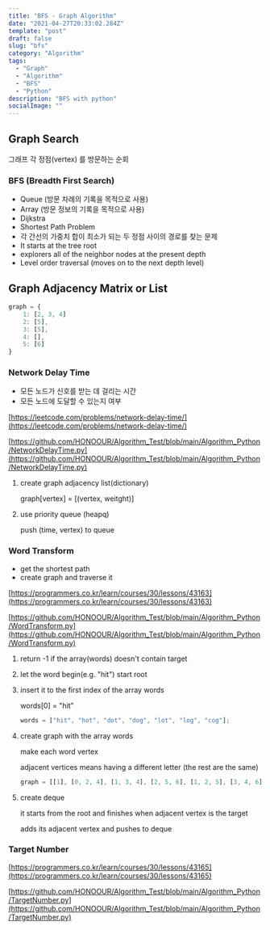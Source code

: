 ```yaml
---
title: "BFS - Graph Algorithm"
date: "2021-04-27T20:33:02.284Z"
template: "post"
draft: false
slug: "bfs"
category: "Algorithm"
tags:
  - "Graph"
  - "Algorithm"
  - "BFS"
  - "Python"
description: "BFS with python"
socialImage: ""
---
```


## Graph Search

그래프 각 정점(vertex) 를 방문하는 순회

### BFS (Breadth First Search)

- Queue (방문 차례의 기록을 목적으로 사용)
- Array (방문 정보의 기록을 목적으로 사용)
- Dijkstra
- Shortest Path Problem
- 각 간선의 가중치 합이 최소가 되는 두 정점 사이의 경로를 찾는 문제
- It starts at the tree root
- explorers all of the neighbor nodes at the present depth
- Level order traversal (moves on to the next depth level)

## Graph Adjacency Matrix or List

```jsx
graph = {
	1: [2, 3, 4]
	2: [5],
	3: [5],
	4: [],
	5: [6]
}
```

### Network Delay Time

- 모든 노드가 신호를 받는 데 걸리는 시간
- 모든 노드에 도달할 수 있는지 여부

[https://leetcode.com/problems/network-delay-time/](https://leetcode.com/problems/network-delay-time/)

[https://github.com/HONOOUR/Algorithm_Test/blob/main/Algorithm_Python/NetworkDelayTime.py](https://github.com/HONOOUR/Algorithm_Test/blob/main/Algorithm_Python/NetworkDelayTime.py)

1. create graph adjacency list(dictionary)

   graph[vertex] = [(vertex, weitght)]

2. use priority queue (heapq)

   push (time, vertex) to queue

### Word Transform

- get the shortest path
- create graph and traverse it

[https://programmers.co.kr/learn/courses/30/lessons/43163](https://programmers.co.kr/learn/courses/30/lessons/43163)

[https://github.com/HONOOUR/Algorithm_Test/blob/main/Algorithm_Python/WordTransform.py](https://github.com/HONOOUR/Algorithm_Test/blob/main/Algorithm_Python/WordTransform.py)

1. return -1 if the array(words) doesn't contain target
2. let the word begin(e.g. "hit") start root
3. insert it to the first index of the array words

   words[0] = "hit"

   ```jsx
   words = ["hit", "hot", "dot", "dog", "lot", "log", "cog"];
   ```

4. create graph with the array words

   make each word vertex

   adjacent vertices means having a different letter (the rest are the same)

   ```jsx
   graph = [[1], [0, 2, 4], [1, 3, 4], [2, 5, 6], [1, 2, 5], [3, 4, 6], [3, 5]];
   ```

5. create deque

   it starts from the root and finishes when adjacent vertex is the target

   adds its adjacent vertex and pushes to deque

### Target Number

[https://programmers.co.kr/learn/courses/30/lessons/43165](https://programmers.co.kr/learn/courses/30/lessons/43165)

[https://github.com/HONOOUR/Algorithm_Test/blob/main/Algorithm_Python/TargetNumber.py](https://github.com/HONOOUR/Algorithm_Test/blob/main/Algorithm_Python/TargetNumber.py)

